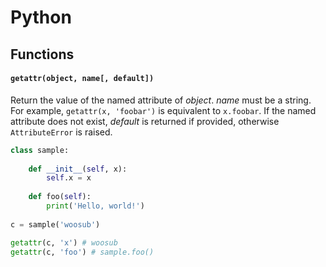 # Python

## Functions

#### `getattr(object, name[, default])`

Return the value of the named attribute of *object*. *name* must be a string. For example, `getattr(x, 'foobar')` is equivalent to `x.foobar`. If the named attribute does not exist, *default* is returned if provided, otherwise `AttributeError` is raised.

```python
class sample:
    
    def __init__(self, x):
        self.x = x
    
    def foo(self):
        print('Hello, world!')
        
c = sample('woosub')

getattr(c, 'x') # woosub
getattr(c, 'foo') # sample.foo()
```

